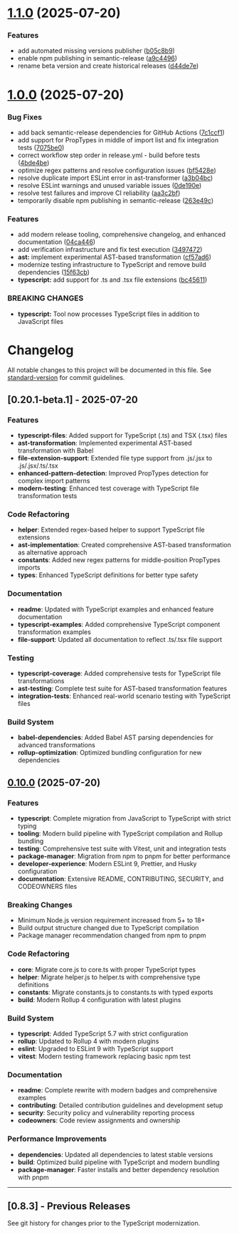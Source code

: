# [1.1.0](https://github.com/vish288/move-prop-types/compare/v1.0.0...v1.1.0) (2025-07-20)


### Features

* add automated missing versions publisher ([b05c8b9](https://github.com/vish288/move-prop-types/commit/b05c8b9586685cfdea502d82b31f5a3f86880aef))
* enable npm publishing in semantic-release ([a9c4496](https://github.com/vish288/move-prop-types/commit/a9c4496ab4a2e16cc874b1ff70e5575842e67795))
* rename beta version and create historical releases ([d44de7e](https://github.com/vish288/move-prop-types/commit/d44de7edf4393722222ff0be8f743a7c3ddd4f78))

# [1.0.0](https://github.com/vish288/move-prop-types/compare/v0.8.3...v1.0.0) (2025-07-20)


### Bug Fixes

* add back semantic-release dependencies for GitHub Actions ([7c1ccf1](https://github.com/vish288/move-prop-types/commit/7c1ccf19f875b0389e0f7d8de52a7756fd6a8238))
* add support for PropTypes in middle of import list and fix integration tests ([7075be0](https://github.com/vish288/move-prop-types/commit/7075be08076d207cbdd9588611d7a6b7a5971f61))
* correct workflow step order in release.yml - build before tests ([4bde4be](https://github.com/vish288/move-prop-types/commit/4bde4bea579e579dd5afb6945c9f8581d59745de))
* optimize regex patterns and resolve configuration issues ([bf5428e](https://github.com/vish288/move-prop-types/commit/bf5428e59d812cae64ef76bedd03f0743e535afc))
* resolve duplicate import ESLint error in ast-transformer ([a3b04bc](https://github.com/vish288/move-prop-types/commit/a3b04bc4d8bb4a7997c35341fb9823c54be1fba5))
* resolve ESLint warnings and unused variable issues ([0de190e](https://github.com/vish288/move-prop-types/commit/0de190e1e6211409cf6647d210579b1d051131df))
* resolve test failures and improve CI reliability ([aa3c2bf](https://github.com/vish288/move-prop-types/commit/aa3c2bf65c763b413702c30eec50c5b8150ac784))
* temporarily disable npm publishing in semantic-release ([263e49c](https://github.com/vish288/move-prop-types/commit/263e49c1b6b04772b31d0e4193a0306d6a2509ed))


### Features

* add modern release tooling, comprehensive changelog, and enhanced documentation ([04ca446](https://github.com/vish288/move-prop-types/commit/04ca446e36ecf785d723075d96b53b04597700fa))
* add verification infrastructure and fix test execution ([3497472](https://github.com/vish288/move-prop-types/commit/3497472f07a5590b72bc73201509e586dae5bf8e))
* **ast:** implement experimental AST-based transformation ([cf57ad6](https://github.com/vish288/move-prop-types/commit/cf57ad61cf13f22c3fec4d30115f5b21db5e79dc))
* modernize testing infrastructure to TypeScript and remove build dependencies ([15f63cb](https://github.com/vish288/move-prop-types/commit/15f63cb8a067cd73082b10c490014cd0eeb9e68a))
* **typescript:** add support for .ts and .tsx file extensions ([bc45611](https://github.com/vish288/move-prop-types/commit/bc456119bd52d29c6d55e7ec308403b0ad7acef4))


### BREAKING CHANGES

* **typescript:** Tool now processes TypeScript files in addition to JavaScript files

# Changelog

All notable changes to this project will be documented in this file. See [standard-version](https://github.com/conventional-changelog/standard-version) for commit guidelines.

## [0.20.1-beta.1] - 2025-07-20

### Features

* **typescript-files**: Added support for TypeScript (.ts) and TSX (.tsx) files
* **ast-transformation**: Implemented experimental AST-based transformation with Babel
* **file-extension-support**: Extended file type support from .js/.jsx to .js/.jsx/.ts/.tsx
* **enhanced-pattern-detection**: Improved PropTypes detection for complex import patterns
* **modern-testing**: Enhanced test coverage with TypeScript file transformation tests

### Code Refactoring

* **helper**: Extended regex-based helper to support TypeScript file extensions
* **ast-implementation**: Created comprehensive AST-based transformation as alternative approach
* **constants**: Added new regex patterns for middle-position PropTypes imports
* **types**: Enhanced TypeScript definitions for better type safety

### Documentation

* **readme**: Updated with TypeScript examples and enhanced feature documentation
* **typescript-examples**: Added comprehensive TypeScript component transformation examples
* **file-support**: Updated all documentation to reflect .ts/.tsx file support

### Testing

* **typescript-coverage**: Added comprehensive tests for TypeScript file transformations
* **ast-testing**: Complete test suite for AST-based transformation features
* **integration-tests**: Enhanced real-world scenario testing with TypeScript files

### Build System

* **babel-dependencies**: Added Babel AST parsing dependencies for advanced transformations
* **rollup-optimization**: Optimized bundling configuration for new dependencies

## [0.10.0](https://github.com/vish288/move-prop-types/compare/v0.8.3...v0.10.0) (2025-07-20)

### Features

* **typescript**: Complete migration from JavaScript to TypeScript with strict typing
* **tooling**: Modern build pipeline with TypeScript compilation and Rollup bundling
* **testing**: Comprehensive test suite with Vitest, unit and integration tests
* **package-manager**: Migration from npm to pnpm for better performance
* **developer-experience**: Modern ESLint 9, Prettier, and Husky configuration
* **documentation**: Extensive README, CONTRIBUTING, SECURITY, and CODEOWNERS files

### Breaking Changes

* Minimum Node.js version requirement increased from 5+ to 18+
* Build output structure changed due to TypeScript compilation
* Package manager recommendation changed from npm to pnpm

### Code Refactoring

* **core**: Migrate core.js to core.ts with proper TypeScript types
* **helper**: Migrate helper.js to helper.ts with comprehensive type definitions
* **constants**: Migrate constants.js to constants.ts with typed exports
* **build**: Modern Rollup 4 configuration with latest plugins

### Build System

* **typescript**: Added TypeScript 5.7 with strict configuration
* **rollup**: Updated to Rollup 4 with modern plugins
* **eslint**: Upgraded to ESLint 9 with TypeScript support
* **vitest**: Modern testing framework replacing basic npm test

### Documentation

* **readme**: Complete rewrite with modern badges and comprehensive examples
* **contributing**: Detailed contribution guidelines and development setup
* **security**: Security policy and vulnerability reporting process
* **codeowners**: Code review assignments and ownership

### Performance Improvements

* **dependencies**: Updated all dependencies to latest stable versions
* **build**: Optimized build pipeline with TypeScript and modern bundling
* **package-manager**: Faster installs and better dependency resolution with pnpm

---

## [0.8.3] - Previous Releases

See git history for changes prior to the TypeScript modernization.
